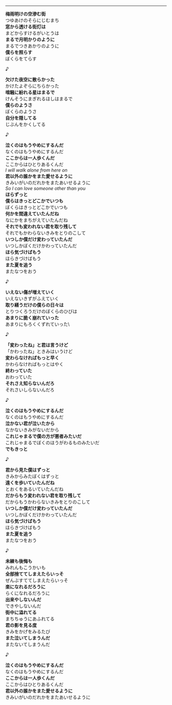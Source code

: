 
---

**梅雨明けの空滲む街**\
つゆあけのそらにじむまち\
**窓から透ける街灯は**\
まどからすけるがいとうは\
**まるで月明かりのように**\
まるでつきあかりのように\
**僕らを照らす**\
ぼくらをてらす

♪

**欠けた夜空に散らかった**\
かけたよぞらにちらかった\
**喧騒に紛れる星はまるで**\
けんそうにまぎれるほしはまるで\
**僕らのようさ**\
ぼくらのようさ\
**自分を隠してる**\
じぶんをかくしてる

♪

**泣くのはもうやめにするんだ**\
なくのはもうやめにするんだ\
**ここからは一人歩くんだ**\
ここからはひとりあるくんだ\
*I will walk alone from here on*\
**君以外の誰かをまた愛せるように**\
きみいがいのだれかをまたあいせるように\
*So I can love someone other than you*\
**ほらずっと**\
**僕らはきっとどこかでいつも**\
ぼくらはきっとどこかでいつも\
**何かを間違えていたんだね**\
なにかをまちがえていたんだね\
**それでも変われない君を取り残して**\
それでもかわらないきみをとりのこして\
**いつしか僕だけ変わっていたんだ**\
いつしかぼくだけかわっていたんだ\
**ほら気づけばもう**\
ほらきづけばもう\
**また夏を追う**\
またなつをおう

♪

**いえない傷が増えていく**\
いえないきずがふえていく\
**取り繕うだけの僕らの日々は**\
とりつくろうだけのぼくらのひびは\
**あまりに脆く崩れていった**\
あまりにもろくくずれていった\

♪

**「変わったね」と君は言うけど**\
「かわったね」ときみはいうけど\
**変わらなければもっと早く**\
かわらなければもっとはやく\
**終わっていた**\
おわっていた\
**それさえ知らないんだろ**\
それさいしらないんだろ

♪

**泣くのはもうやめにするんだ**\
なくのはもうやめにするんだ\
**泣かない君が泣いたから**\
なかないきみがないだから\
**これじゃまるで僕の方が悪者みたいだ**\
これじゃまるでぼくのほうがわるものみたいだ\
**でもきっと**

♪

**君から見た僕はずっと**\
きみからみたぼくはずっと\
**遠くを歩いていたんだね**\
とおくをあるいていたんだね\
**だからもう変われない君を取り残して**\
だからもうかわらないきみをとりのこして\
**いつしか僕だけ変わっていたんだ**\
いつしかぼくだけかわっていたんだ\
**ほら気づけばもう**\
ほらきづけばもう\
**また夏を追う**\
またなつをおう

♪

**未練も後悔も**\
みれんもこうかいも\
**全部捨ててしまえたらいっそ**\
ぜんぶすててしまえたらいっそ\
**楽になれるだろうに**\
らくになれるだろうに\
**出来やしないんだ**\
できやしないんだ\
**街中に溢れてる**\
まちちゅうにあふれてる\
**君の影を見る度**\
きみをかげをみるたび\
**また泣いてしまうんだ**\
またないてしまうんだ

♪

**泣くのはもうやめにするんだ**\
なくのはもうやめにするんだ\
**ここからは一人歩くんだ**\
ここからはひとりあるくんだ\
**君以外の誰かをまた愛せるように**\
きみいがいのだれかをまたあいせるように

